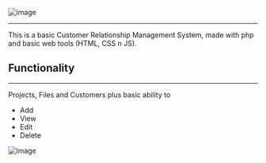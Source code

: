 ![image](https://github.com/craig-tanaka/Basic-PHP-CRM/assets/28308109/f100b014-5752-4585-820a-e1883aca7587)
***
This is a basic Customer Relationship Management System, made with php and basic web tools (HTML, CSS n JS).

## Functionality
***
Projects, Files and Customers plus basic ability to
* Add
* View
* Edit
* Delete

![image](https://github.com/craig-tanaka/Basic-PHP-CRM/assets/28308109/7eb74e43-e65f-4402-96a6-f1a569cf2302)

